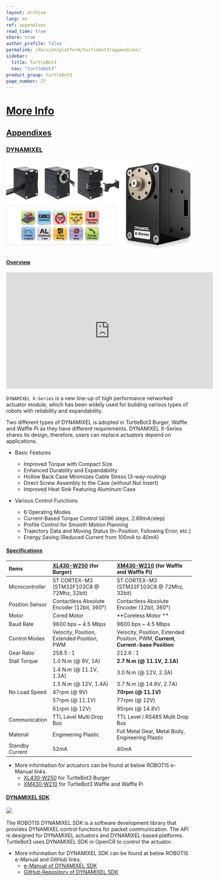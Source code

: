 ```yaml
---
layout: archive
lang: en
ref: appendixes
read_time: true
share: true
author_profile: false
permalink: /docs/en/platform/turtlebot3/appendixes/
sidebar:
  title: TurtleBot3
  nav: "turtlebot3"
product_group: turtlebot3
page_number: 27
---
```


<style>body {counter-reset: h1 12 !important;}</style>

# [More Info](#more-info)

## [Appendixes](#appendixes)

### [DYNAMIXEL](#appendix-dynamixel)

![](/assets/images/platform/turtlebot3/more_info/appendix_dynamixel/dynamixel_x.jpg)

#### [Overview](#overview)

<iframe width="560" height="315" src="https://www.youtube.com/embed/gZWoyCvU-U8" frameborder="0" allowfullscreen></iframe>

`DYNAMIXEL X-Series` is a new line-up of high performance networked actuator module, which has been widely used for building various types of robots with reliability and expandability.

Two different types of DYNAMIXEL is adopted in TurtleBot3 Burger, Waffle and Waffle Pi as they have different requirements. DYNAMIXEL X-Series shares its design, therefore, users can replace actuators depend on applications.

- Basic Features
  - Improved Torque with Compact Size
  - Enhanced Durability and Expandability
  - Hollow Back Case Minimizes Cable Stress (3-way-routing)
  - Direct Screw Assembly to the Case (without Nut Insert)
  - Improved Heat Sink Featuring Aluminum Case

- Various Control Functions
  - 6 Operating Modes
  - Current-Based Torque Control (4096 steps, 2.69mA/step)
  - Profile Control for Smooth Motion Planning
  - Trajectory Data and Moving Status (In-Position, Following Error, etc.)
  - Energy Saving (Reduced Current from 100mA to 40mA)

#### [Specifications](#specifications)

| Items           | [XL430-W250][xl430_w250] (for Burger)          | [XM430-W210][xm430_w210] (for Waffle and Waffle Pi)                                |
|:----------------|:-----------------------------------------------|:-----------------------------------------------------------------------------------|
| Microcontroller | ST CORTEX-M3 (STM32F103C8 @ 72Mhz, 32bit)      | ST CORTEX-M3 (STM32F103C8 @ 72Mhz, 32bit)                                          |
| Position Sensor | Contactless Absolute Encoder (12bit, 360&deg;) | Contactless Absolute Encoder (12bit, 360&deg;)                                     |
| Motor           | Cored Motor                                    | **Coreless Motor **                                                                |
| Baud Rate       | 9600 bps ~ 4.5 Mbps                            | 9600 bps ~ 4.5 Mbps                                                                |
| Control Modes   | Velocity, Position, Extended Position, PWM     | Velocity, Position, Extended Position, PWM, **Current**, **Current-base Position** |
| Gear Ratio      | 258.5 : 1                                      | 212.6 : 1                                                                          |
| Stall Torque    | 1.0 N.m (@ 9V, 1A)                             | **2.7 N.m (@ 11.1V, 2.1A)**                                                        |
|                 | 1.4 N.m (@ 11.1V, 1.3A)                        | 3.0 N.m (@ 12V, 2.3A)                                                              |
|                 | 1.5 N.m (@ 12V, 1.4A)                          | 3.7 N.m (@ 14.8V, 2.7A)                                                            |
| No Load Speed   | 47rpm (@ 9V)                                   | **70rpm (@ 11.1V)**                                                                |
|                 | 57rpm (@ 11.1V)                                | 77rpm (@ 12V)                                                                      |
|                 | 61rpm (@ 12V)                                  | 95rpm (@ 14.8V)                                                                    |
| Communication   | TTL Level Multi Drop Bus                       | TTL Level / RS485 Multi Drop Bus                                                   |
| Material        | Engineering Plastic                            | Full Metal Gear, Metal Body, Engineering Plastic                                   |
| Standby Current | 52mA                                           | 40mA                                                                               |


- More information for actuators can be found at below ROBOTIS e-Manual links.
  - [XL430-W250][xl430_w250] for TurtleBot3 Burger
  - [XM430-W210][xm430_w210] for TurtleBot3 Waffle and Waffle Pi

#### [DYNAMIXEL SDK](#dynamixel-sdk)

![](/assets/images/sw/sdk/dynamixel_sdk/overview/dynamixel_sdk_concept_logo.jpg)

The ROBOTIS DYNAMIXEL SDK is a software development library that provides DYNAMIXEL control functions for packet communication. The API is designed for DYNAMIXEL actuators and DYNAMIXEL-based platforms. TurtleBot3 uses DYNAMIXEL SDK in OpenCR to control the actuator.

- More information for DYNAMIXEL SDK can be found at below ROBOTIS e-Manual and GitHub links.
  - [e-Manual of DYNAMIXEL SDK][dynamixel_sdk]
  - [GitHub Repository of DYNAMIXEL SDK][dynamixel_sdk_github]

[dynamixel]: http://en.robotis.com/subindex/dxl_en.php
[xl430_w250]: /docs/en/dxl/x/xl430-w250/
[xm430_w210]: /docs/en/dxl/x/xm430-w210/
[dynamixel_sdk]: /docs/en/software/dynamixel/dynamixel_sdk/overview/
[dynamixel_sdk_github]: https://github.com/ROBOTIS-GIT/DynamixelSDK
